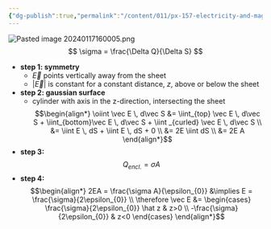 ```yaml
---
{"dg-publish":true,"permalink":"/content/011/px-157-electricity-and-magnetism/px-157-b-electric-fields/i-field/px-157-b5d-electric-field-from-an-infinite-plane-of-charge/","created":"2024-10-01T18:27:10.076+01:00","updated":"2024-11-26T20:07:33.462+00:00"}
---
```


![Pasted image 20240117160005.png](/img/user/pics/Pasted%20image%2020240117160005.png)
$$
\sigma = \frac{\Delta Q}{\Delta S}
$$
- **step 1: symmetry**
	- $\vec E$ points vertically away from the sheet
	- $|\vec E|$ is constant for a constant distance, $z$, above or below the sheet
- **step 2: gaussian surface**
	- cylinder with axis in the z-direction, intersecting the sheet
	$$\begin{align*}
	\oiint \vec E \, d\vec S &=  \iint_{top} \vec E \, d\vec S + \iint_{bottom}\vec E \, d\vec S + \iint _{curled} \vec E \, d\vec S \\
	&= \iint E \, dS + \iint E \, dS + 0 \\
	&= 2E \iint dS \\
	&= 2E A
	\end{align*}$$
- **step 3:**
$$
Q_{encl.} = \sigma A
$$
- **step 4:**
$$\begin{align*}
2EA = \frac{\sigma A}{\epsilon_{0}} &\implies E  = \frac{\sigma}{2\epsilon_{0}} \\
\therefore \vec E &= \begin{cases}
	\frac{\sigma}{2\epsilon_{0}} \hat z  & z>0 \\
	-\frac{\sigma}{2\epsilon_{0}}  & z<0
	\end{cases}
\end{align*}$$
